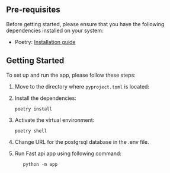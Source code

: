## Pre-requisites

Before getting started, please ensure that you have the following dependencies installed on your system:

- Poetry: [Installation guide](https://python-poetry.org/docs/#installing-with-the-official-installer)



## Getting Started

To set up and run the app, please follow these steps:

1. Move to the directory where `pyproject.toml` is located:

2. Install the dependencies:

   ```shell
   poetry install
   ```

3. Activate the virtual environment:

   ```shell
   poetry shell
   ```

4. Change URL for the postgrsql database in the .env file.

5. Run Fast api app using following command:
   ```shell
      python -m app
   ```